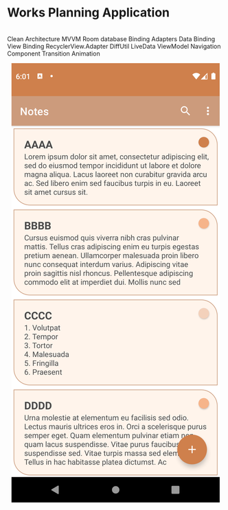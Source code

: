 # Works Planning Application
<br>
Clean Architecture
MVVM
Room database
Binding Adapters
Data Binding
View Binding
RecyclerView.Adapter
DiffUtil
LiveData
ViewModel
Navigation Component
Transition Animation

<br>
<p align="center">
<img src="assets/s01.png"/> <br>
</p><br>